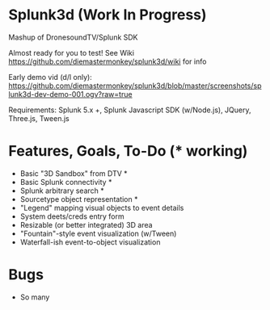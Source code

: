 # Splunk3d (Work In Progress)

Mashup of DronesoundTV/Splunk SDK

Almost ready for you to test! See Wiki https://github.com/diemastermonkey/splunk3d/wiki for info

Early demo vid (d/l only):
https://github.com/diemastermonkey/splunk3d/blob/master/screenshots/splunk3d-dev-demo-001.ogv?raw=true

Requirements: Splunk 5.x +, Splunk Javascript SDK (w/Node.js), JQuery, Three.js, Tween.js

# Features, Goals, To-Do (* working)
  - Basic "3D Sandbox" from DTV *
  - Basic Splunk connectivity *
  - Splunk arbitrary search *
  - Sourcetype object representation *
  - "Legend" mapping visual objects to event details
  - System deets/creds entry form
  - Resizable (or better integrated) 3D area
  - "Fountain"-style event visualization (w/Tween)
  - Waterfall-ish event-to-object visualization 

# Bugs
  - So many 
